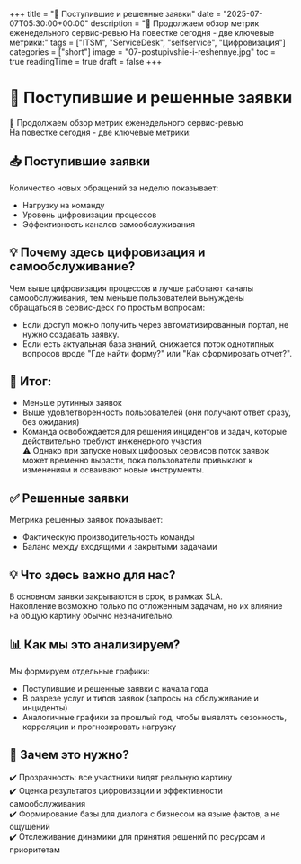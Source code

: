 +++
title = "📝 Поступившие и решенные заявки"
date = "2025-07-07T05:30:00+00:00"
description = "🎯 Продолжаем обзор метрик еженедельного сервис-ревью На повестке сегодня - две ключевые метрики:"
tags = ["ITSM", "ServiceDesk", "selfservice", "Цифровизация"]
categories = ["short"]
image = "07-postupivshie-i-reshennye.jpg"
toc = true
readingTime = true
draft = false
+++

# 📝 Поступившие и решенные заявки  
🎯 Продолжаем обзор метрик еженедельного сервис-ревью  
На повестке сегодня - две ключевые метрики:  
  
## 📥 Поступившие заявки  
Количество новых обращений за неделю показывает:  
* Нагрузку на команду  
* Уровень цифровизации процессов  
* Эффективность каналов самообслуживания  
  
## 💡 Почему здесь цифровизация и самообслуживание?  
Чем выше цифровизация процессов и лучше работают каналы самообслуживания, тем меньше пользователей вынуждены обращаться в сервис-деск по простым вопросам:  
* Если доступ можно получить через автоматизированный портал, не нужно создавать заявку.  
* Если есть актуальная база знаний, снижается поток однотипных вопросов вроде "Где найти форму?" или "Как сформировать отчет?".  
  
## 🔻 Итог:  
* Меньше рутинных заявок  
* Выше удовлетворенность пользователей (они получают ответ сразу, без ожидания)  
* Команда освобождается для решения инцидентов и задач, которые действительно требуют инженерного участия  
⚠️ Однако при запуске новых цифровых сервисов поток заявок может временно вырасти, пока пользователи привыкают к изменениям и осваивают новые инструменты.  
  
## ✅ Решенные заявки  
Метрика решенных заявок показывает:  
* Фактическую производительность команды  
* Баланс между входящими и закрытыми задачами  
  
## 💡 Что здесь важно для нас?  
В основном заявки закрываются в срок, в рамках SLA.  
Накопление возможно только по отложенным задачам, но их влияние на общую картину обычно незначительно.  
  
## 📊 Как мы это анализируем?  
Мы формируем отдельные графики:  
* Поступившие и решенные заявки с начала года  
* В разрезе услуг и типов заявок (запросы на обслуживание и инциденты)  
* Аналогичные графики за прошлый год, чтобы выявлять сезонность, корреляции и прогнозировать нагрузку  
  
## 🔎 Зачем это нужно?  
✔️ Прозрачность: все участники видят реальную картину  
✔️ Оценка результатов цифровизации и эффективности самообслуживания  
✔️ Формирование базы для диалога с бизнесом на языке фактов, а не ощущений  
✔️ Отслеживание динамики для принятия решений по ресурсам и приоритетам  

